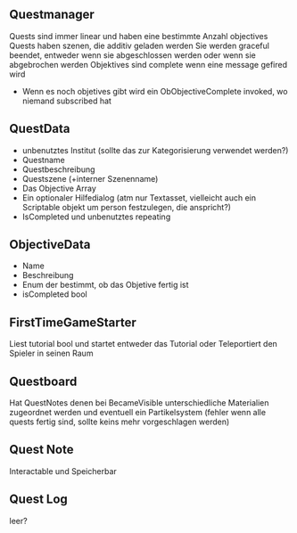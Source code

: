 ## Questmanager
Quests sind immer linear und haben eine bestimmte Anzahl objectives
Quests haben szenen, die additiv geladen werden
Sie werden graceful beendet, entweder wenn sie abgeschlossen werden oder wenn sie abgebrochen werden
Objektives sind complete wenn eine message gefired wird
- Wenn es noch objetives gibt wird ein ObObjectiveComplete invoked, wo niemand subscribed hat
## QuestData
- unbenutztes Institut (sollte das zur Kategorisierung verwendet werden?)
- Questname
- Questbeschreibung
- Questszene (+interner Szenenname)
- Das Objective Array
- Ein optionaler Hilfedialog (atm nur Textasset, vielleicht auch ein Scriptable objekt um person festzulegen, die anspricht?)
- IsCompleted und unbenutztes repeating
## ObjectiveData
- Name
- Beschreibung
- Enum der bestimmt, ob das Objetive fertig ist
- isCompleted bool
## FirstTimeGameStarter
Liest tutorial bool und startet entweder das Tutorial oder Teleportiert den Spieler in seinen Raum
## Questboard
Hat QuestNotes denen bei BecameVisible unterschiedliche Materialien zugeordnet werden und eventuell ein Partikelsystem (fehler wenn alle quests fertig sind, sollte keins mehr vorgeschlagen werden)
## Quest Note
Interactable und Speicherbar

## Quest Log
leer?
